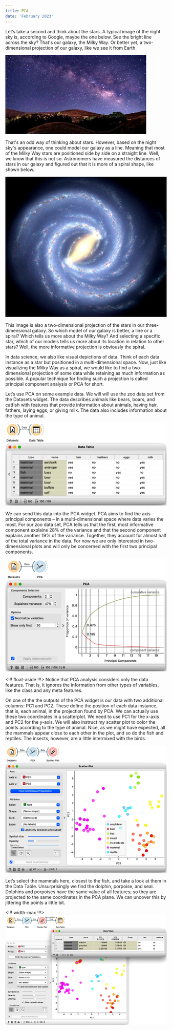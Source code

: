 ```yaml
---
title: PCA
date: 'February 2023'
---
```


Let’s take a second and think about the stars. A typical image of the night sky is, according to Google, maybe the one below. See the bright line across the sky? That's our galaxy, the Milky Way. Or better yet, a two-dimensional projection of our galaxy, like we see it from Earth. 

![](night-sky.jpg)

That's an odd way of thinking about stars. However, based on the night sky's appearance, one could model our galaxy as a line. Meaning that most of the Milky Way stars are positioned side by side on a straight line. Well, we know that this is not so. Astronomers have measured the distances of stars in our galaxy and figured out that it is more of a spiral shape, like shown below.

![](mikly-way.jpg)

This image is also a two-dimensional projection of the stars in our three-dimensional galaxy. So which model of our galaxy is better, a line or a spiral? Which tells us more about the Milky Way? And selecting a specific star, which of our models tells us more about its location in relation to other stars? Well, the more informative projection is obviously the spiral.

In data science, we also like visual depictions of data. Think of each data instance as a star but positioned in a multi-dimensional space. Now, just like visualizing the Milky Way as a spiral, we would like to find a two-dimensional projection of some data while retaining as much information as possible. A popular technique for finding such a projection is called principal component analysis or PCA for short. 

Let’s use PCA on some example data. We will will use the zoo data set from the Datasets widget. The data describes animals like bears, boars, and catfish with features that provide information about animals, having hair, fathers, laying eggs, or giving milk. The data also includes information about the type of animal.

![](zoo-data.png)

We can send this data into the PCA widget. PCA aims to find the axis – principal components – in a multi-dimensional space where data varies the most. For our zoo data set, PCA tells us that the first, most informative component explains 28% of the variance and that the second component explains another 19% of the variance. Together, they account for almost half of the total variance in the data. For now we are only interested in two-dimensional plots and will only be concerned with the first two principal components.

![](scree.png)

<!!! float-aside !!!>
Notice that PCA analysis considers only the data features. That is, it ignores the information from other types of variables, like the class and any meta features.

On one of the the outputs of the PCA widget is our data with two additional columns: PC1 and PC2. These define the position of each data instance, that is, each animal, in the projection found by PCA. We can actually use these two coordinates in a scatterplot. We need to use PC1 for the x-axis and PC2 for the y-axis. We will also instruct my scatter plot to color the points according to the type of animal. Nice, as we might have expected, all the mammals appear close to each other in the plot, and so do the fish and reptiles. The insects, however, are a little intermixed with the birds.

![](scatterplot.png)

Let’s select the mammals here, closest to the fish, and take a look at them in the Data Table. Unsurprisingly we find the dolphin, porpoise, and seal. Dolphins and porpoises have the same value of all features; so they are projected to the same coordinates in the PCA plane. We can uncover this by jittering the points a little bit.

<!!! width-max !!!>
![](explore.png)


